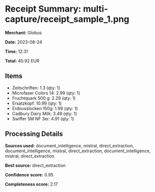 # Receipt Summary: multi-capture/receipt_sample_1.png

**Merchant:** Globus

**Date:** 2023-08-24

**Time:** 12:31

**Total:** 40.92 EUR

## Items

- Zeitschriften: 1.3 (qty: 1)
- Microfaser Colors 14: 2.99 (qty: 1)
- Fruchtquark 500 g: 2.29 (qty: 1)
- Ersatzkopf: 10.99 (qty: 1)
- Erdnusslocken 150g: 1.99 (qty: 1)
- Cadbury Dairy Milk: 3.49 (qty: 1)
- Swiffer 5M NF 3er: 4.91 (qty: 1)

## Processing Details

**Sources used:** document_intelligence, mistral, direct_extraction, document_intelligence, mistral, direct_extraction, document_intelligence, mistral, direct_extraction

**Best source:** direct_extraction

**Confidence score:** 0.95

**Completeness score:** 2.17


